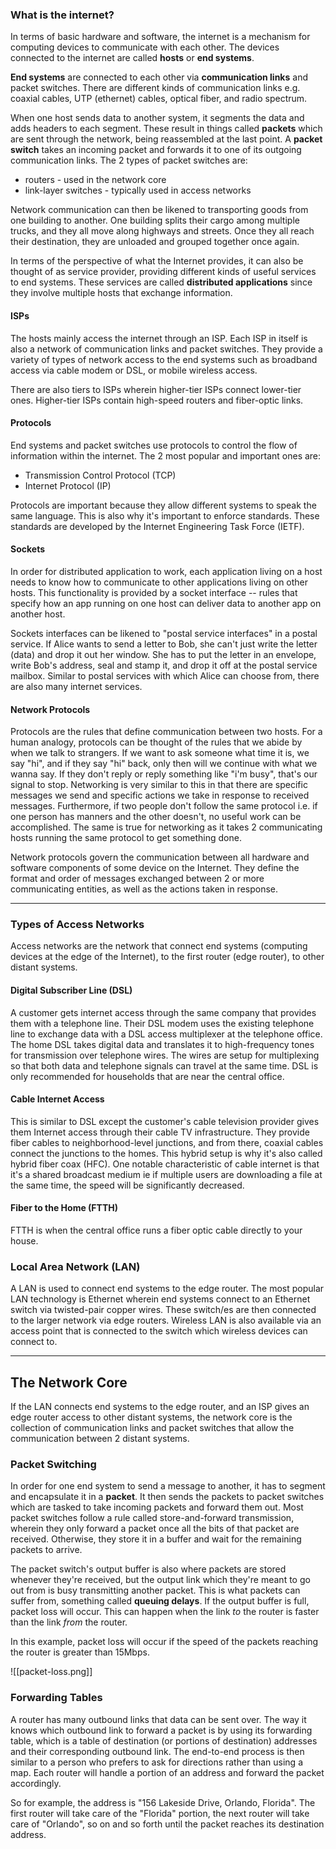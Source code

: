 ### What is the internet?
In terms of basic hardware and software, the internet is a mechanism for computing devices to communicate with each other. The devices connected to the internet are called **hosts** or **end systems**.

**End systems** are connected to each other via **communication links** and packet switches. There are different kinds of communication links e.g. coaxial cables, UTP (ethernet) cables, optical fiber, and radio spectrum.

When one host sends data to another system, it segments the data and adds headers to each segment. These result in things called **packets** which are sent through the network, being reassembled at the last point. A **packet switch** takes an incoming packet and forwards it to one of its outgoing communication links. The 2 types of packet switches are:
- routers - used in the network core
- link-layer switches - typically used in access networks

Network communication can then be likened to transporting goods from one building to another. One building splits their cargo among multiple trucks, and they all move along highways and streets. Once they all reach their destination, they are unloaded and grouped together once again.

In terms of the perspective of what the Internet provides, it can also be thought of as service provider, providing different kinds of useful services to end systems. These services are called **distributed applications** since they involve multiple hosts that exchange information.

#### ISPs
The hosts mainly access the internet through an ISP. Each ISP in itself is also a network of communication links and packet switches. They provide a variety of types of network access to the end systems such as broadband access via cable modem or DSL, or mobile wireless access.

There are also tiers to ISPs wherein higher-tier ISPs connect lower-tier ones. Higher-tier ISPs contain high-speed routers and fiber-optic links.

#### Protocols
End systems and packet switches use protocols to control the flow of information within the internet. The 2 most popular and important ones are:
- Transmission Control Protocol (TCP)
- Internet Protocol (IP)

Protocols are important because they allow different systems to speak the same language. This is also why it's important to enforce standards. These standards are developed by the Internet Engineering Task Force (IETF).

#### Sockets
In order for distributed application to work, each application living on a host needs to know how to communicate to other applications living on other hosts. This functionality is provided by a socket interface -- rules that specify how an app running on one host can deliver data to another app on another host.

Sockets interfaces can be likened to "postal service interfaces" in a postal service. If Alice wants to send a letter to Bob, she can't just write the letter (data) and drop it out her window. She has to put the letter in an envelope, write Bob's address, seal and stamp it, and drop it off at the postal service mailbox. Similar to postal services with which Alice can choose from, there are also many internet services.

#### Network Protocols
Protocols are the rules that define communication between two hosts. For a human analogy, protocols can be thought of the rules that we abide by when we talk to strangers. If we want to ask someone what time it is, we say "hi", and if they say "hi" back, only then will we continue with what we wanna say. If they don't reply or reply something like "i'm busy", that's our signal to stop. Networking is very similar to this in that there are specific messages we send and specific actions we take in response to received messages. Furthermore, if two people don't follow the same protocol i.e. if one person has manners and the other doesn't, no useful work can be accomplished. The same is true for networking as it takes 2 communicating hosts running the same protocol to get something done.

Network protocols govern the communication between all hardware and software components of some device on the Internet. They define the format and order of messages exchanged between 2 or more communicating entities, as well as the actions taken in response.

---

### Types of Access Networks
Access networks are the network that connect end systems (computing devices at the edge of the Internet), to the first router (edge router), to other distant systems.

#### Digital Subscriber Line (DSL)
A customer gets internet access through the same company that provides them with a telephone line. Their DSL modem uses the existing telephone line to exchange data with a DSL access multiplexer at the telephone office. The home DSL takes digital data and translates it to high-frequency tones for transmission over telephone wires. The wires are setup for multiplexing so that both data and telephone signals can travel at the same time. DSL is only recommended for households that are near the central office.

#### Cable Internet Access
This is similar to DSL except the customer's cable television provider gives them Internet access through their cable TV infrastructure. They provide fiber cables to neighborhood-level junctions, and from there, coaxial cables connect the junctions to the homes. This hybrid setup is why it's also called hybrid fiber coax (HFC). One notable characteristic of cable internet is that it's a shared broadcast medium ie if multiple users are downloading a file at the same time, the speed will be significantly decreased.

#### Fiber to the Home (FTTH)
FTTH is when the central office runs a fiber optic cable directly to your house.

### Local Area Network (LAN)
A LAN is used to connect end systems to the edge router. The most popular LAN technology is Ethernet wherein end systems connect to an Ethernet switch via twisted-pair copper wires. These switch/es are then connected to the larger network via edge routers. Wireless LAN is also available via an access point that is connected to the switch which wireless devices can connect to. 

---
## The Network Core
If the LAN connects end systems to the edge router, and an ISP gives an edge router access to other distant systems, the network core is the collection of communication links and packet switches that allow the communication between 2 distant systems.

### Packet Switching
In order for one end system to send a message to another, it has to segment and encapsulate it in a **packet**. It then sends the packets to packet switches which are tasked to take incoming packets and forward them out. Most packet switches follow a rule called store-and-forward transmission, wherein they only forward a packet once all the bits of that packet are received. Otherwise, they store it in a buffer and wait for the remaining packets to arrive. 

The packet switch's output buffer is also where packets are stored whenever they're received, but the output link which they're meant to go out from is busy transmitting another packet. This is what packets can suffer from, something called **queuing delays**. If the output buffer is full, packet loss will occur. This can happen when the link *to* the router is faster than the link *from* the router.

In this example, packet loss will occur if the speed of the packets reaching the router is greater than 15Mbps.

![[packet-loss.png]]

### Forwarding Tables
A router has many outbound links that data can be sent over. The way it knows which outbound link to forward a packet is by using its forwarding table, which is a table of destination (or portions of destination) addresses and their corresponding outbound link. The end-to-end process is then similar to a person who prefers to ask for directions rather than using a map. Each router will handle a portion of an address and forward the packet accordingly. 

So for example, the address is "156 Lakeside Drive, Orlando, Florida". The first router will take care of the "Florida" portion, the next router will take care of "Orlando", so on and so forth until the packet reaches its destination address.